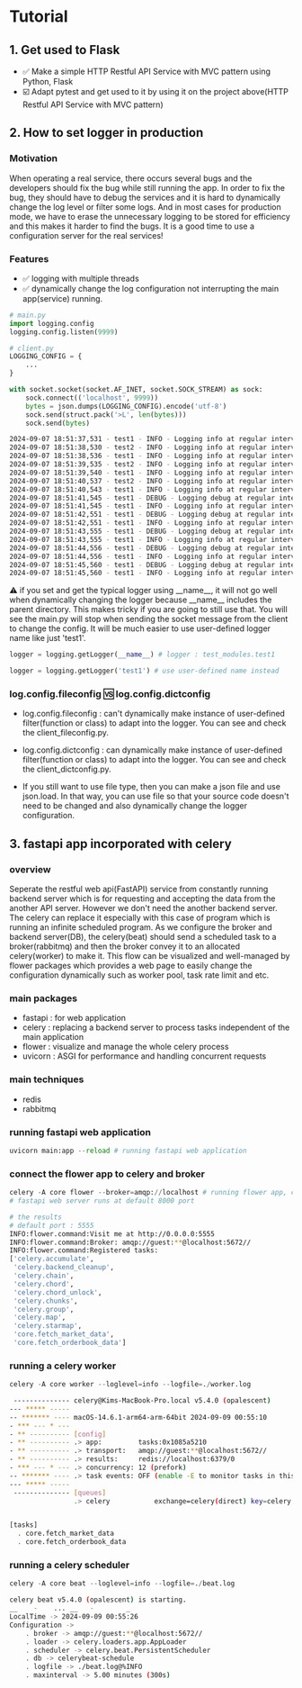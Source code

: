 # Tutorial

## 1. Get used to Flask

- ✅ Make a simple HTTP Restful API Service with MVC pattern using Python, Flask
- ☑️ Adapt pytest and get used to it by using it on the project above(HTTP Restful API Service with MVC pattern)





## 2. How to set logger in production

### Motivation

When operating a real service, there occurs several bugs and the developers should fix the bug while still running the app.
In order to fix the bug, they should have to debug the services and it is hard to dynamically change the log level or filter some logs.
And in most cases for production mode, we have to erase the unnecessary logging to be stored for efficiency and this makes it harder to
find the bugs. It is a good time to use a configuration server for the real services!

### Features

- ✅ logging with multiple threads
- ✅ dynamically change the log configuration not interrupting the main app(service) running.

```python
# main.py
import logging.config
logging.config.listen(9999)
```

```python
# client.py
LOGGING_CONFIG = {
    ...
}

with socket.socket(socket.AF_INET, socket.SOCK_STREAM) as sock:
    sock.connect(('localhost', 9999))
    bytes = json.dumps(LOGGING_CONFIG).encode('utf-8')
    sock.send(struct.pack('>L', len(bytes)))
    sock.send(bytes)
```

```bash
2024-09-07 18:51:37,531 - test1 - INFO - Logging info at regular intervals.
2024-09-07 18:51:38,530 - test2 - INFO - Logging info at regular intervals.
2024-09-07 18:51:38,536 - test1 - INFO - Logging info at regular intervals.
2024-09-07 18:51:39,535 - test2 - INFO - Logging info at regular intervals.
2024-09-07 18:51:39,540 - test1 - INFO - Logging info at regular intervals.
2024-09-07 18:51:40,537 - test2 - INFO - Logging info at regular intervals.
2024-09-07 18:51:40,543 - test1 - INFO - Logging info at regular intervals.
2024-09-07 18:51:41,545 - test1 - DEBUG - Logging debug at regular intervals. # dynamically change the configuration.
2024-09-07 18:51:41,545 - test1 - INFO - Logging info at regular intervals. # main.py still running, only test1.py has been recorded and also different logging level.
2024-09-07 18:51:42,551 - test1 - DEBUG - Logging debug at regular intervals.
2024-09-07 18:51:42,551 - test1 - INFO - Logging info at regular intervals.
2024-09-07 18:51:43,555 - test1 - DEBUG - Logging debug at regular intervals.
2024-09-07 18:51:43,555 - test1 - INFO - Logging info at regular intervals.
2024-09-07 18:51:44,556 - test1 - DEBUG - Logging debug at regular intervals.
2024-09-07 18:51:44,556 - test1 - INFO - Logging info at regular intervals.
2024-09-07 18:51:45,560 - test1 - DEBUG - Logging debug at regular intervals.
2024-09-07 18:51:45,560 - test1 - INFO - Logging info at regular intervals.
```

⚠️ if you set and get the typical logger using \_\_name\_\_, it will not go well when dynamically changing the logger because \_\_name\_\_ includes the parent directory. This makes tricky if you are going to still use that. You will see the main.py will stop when sending the socket message from the client to change the config. It will be much easier to use user-defined logger name like just 'test1'.

```python
logger = logging.getLogger(__name__) # logger : test_modules.test1

logger = logging.getLogger('test1') # use user-defined name instead
```

### log.config.fileconfig 🆚 log.config.dictconfig

- log.config.fileconfig : can't dynamically make instance of user-defined filter(function or class) to adapt into the logger. You can see and check the client_fileconfig.py.

- log.config.dictconfig : can dynamically make instance of user-defined filter(function or class) to adapt into the logger. You can see and check the client_dictconfig.py.

- If you still want to use file type, then you can make a json file and use json.load. In that way, you can use file so that your source code doesn't need to be changed and also dynamically change the logger configuration.






## 3. fastapi app incorporated with celery

### overview

Seperate the restful web api(FastAPI) service from constantly running backend server which is for requesting and accepting the data from the another API server. However we don't need the another backend server. The celery can replace it especially with this case of program which is running an infinite scheduled program. As we configure the broker and backend server(DB), the celery(beat) should send a scheduled task to a broker(rabbitmq) and then the broker convey it to an allocated celery(worker) to make it. This flow can be visualized and well-managed by flower packages which provides a web page to easily change the configuration dynamically such as worker pool, task rate limit and etc.

### main packages

- fastapi : for web application
- celery : replacing a backend server to process tasks independent of the main application
- flower : visualize and manage the whole celery process
- uvicorn : ASGI for performance and handling concurrent requests

### main techniques

- redis
- rabbitmq

### running fastapi web application

```python
uvicorn main:app --reload # running fastapi web application
```

### connect the flower app to celery and broker

```python
celery -A core flower --broker=amqp://localhost # running flower app, core is the name of file in which celery app located.
# fastapi web server runs at default 8000 port
```

```bash
# the results
# default port : 5555
INFO:flower.command:Visit me at http://0.0.0.0:5555
INFO:flower.command:Broker: amqp://guest:**@localhost:5672//
INFO:flower.command:Registered tasks:
['celery.accumulate',
 'celery.backend_cleanup',
 'celery.chain',
 'celery.chord',
 'celery.chord_unlock',
 'celery.chunks',
 'celery.group',
 'celery.map',
 'celery.starmap',
 'core.fetch_market_data',
 'core.fetch_orderbook_data']
```

### running a celery worker

```python
celery -A core worker --loglevel=info --logfile=./worker.log
```

```bash
 -------------- celery@Kims-MacBook-Pro.local v5.4.0 (opalescent)
--- ***** -----
-- ******* ---- macOS-14.6.1-arm64-arm-64bit 2024-09-09 00:55:10
- *** --- * ---
- ** ---------- [config]
- ** ---------- .> app:         tasks:0x1085a5210
- ** ---------- .> transport:   amqp://guest:**@localhost:5672//
- ** ---------- .> results:     redis://localhost:6379/0
- *** --- * --- .> concurrency: 12 (prefork)
-- ******* ---- .> task events: OFF (enable -E to monitor tasks in this worker)
--- ***** -----
 -------------- [queues]
                .> celery           exchange=celery(direct) key=celery


[tasks]
  . core.fetch_market_data
  . core.fetch_orderbook_data
```

### running a celery scheduler

```python
celery -A core beat --loglevel=info --logfile=./beat.log
```

```bash
celery beat v5.4.0 (opalescent) is starting.
__    -    ... __   -        _
LocalTime -> 2024-09-09 00:55:26
Configuration ->
    . broker -> amqp://guest:**@localhost:5672//
    . loader -> celery.loaders.app.AppLoader
    . scheduler -> celery.beat.PersistentScheduler
    . db -> celerybeat-schedule
    . logfile -> ./beat.log@%INFO
    . maxinterval -> 5.00 minutes (300s)
```
